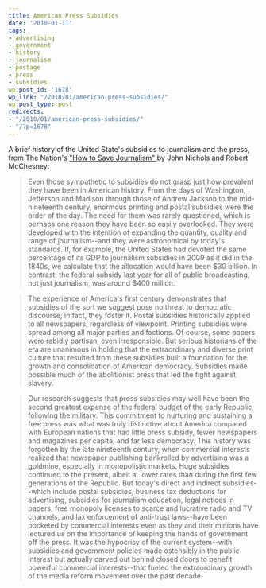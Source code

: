 ```yaml
---
title: American Press Subsidies
date: '2010-01-11'
tags:
- advertising
- government
- history
- journalism
- postage
- press
- subsidies
wp:post_id: '1678'
wp_link: "/2010/01/american-press-subsidies/"
wp:post_type: post
redirects:
- "/2010/01/american-press-subsidies/"
- "/?p=1678"
---
```


A brief history of the United State's subsidies to journalism and the press, from The Nation's ["How to Save Journalism" ](http://www.thenation.com/doc/20100125/nichols_mcchesney/single) by John Nichols and Robert McChesney:

> Even those sympathetic to subsidies do not grasp just how prevalent they have been in American history. From the days of Washington, Jefferson and Madison through those of Andrew Jackson to the mid-nineteenth century, enormous printing and postal subsidies were the order of the day. The need for them was rarely questioned, which is perhaps one reason they have been so easily overlooked. They were developed with the intention of expanding the quantity, quality and range of journalism--and they were astronomical by today's standards. If, for example, the United States had devoted the same percentage of its GDP to journalism subsidies in 2009 as it did in the 1840s, we calculate that the allocation would have been $30 billion. In contrast, the federal subsidy last year for all of public broadcasting, not just journalism, was around $400 million.

>

> The experience of America's first century demonstrates that subsidies of the sort we suggest pose no threat to democratic discourse; in fact, they foster it. Postal subsidies historically applied to all newspapers, regardless of viewpoint. Printing subsidies were spread among all major parties and factions. Of course, some papers were rabidly partisan, even irresponsible. But serious historians of the era are unanimous in holding that the extraordinary and diverse print culture that resulted from these subsidies built a foundation for the growth and consolidation of American democracy. Subsidies made possible much of the abolitionist press that led the fight against slavery.

>

> Our research suggests that press subsidies may well have been the second greatest expense of the federal budget of the early Republic, following the military. This commitment to nurturing and sustaining a free press was what was truly distinctive about America compared with European nations that had little press subsidy, fewer newspapers and magazines per capita, and far less democracy. This history was forgotten by the late nineteenth century, when commercial interests realized that newspaper publishing bankrolled by advertising was a goldmine, especially in monopolistic markets. Huge subsidies continued to the present, albeit at lower rates than during the first few generations of the Republic. But today's direct and indirect subsidies--which include postal subsidies, business tax deductions for advertising, subsidies for journalism education, legal notices in papers, free monopoly licenses to scarce and lucrative radio and TV channels, and lax enforcement of anti-trust laws--have been pocketed by commercial interests even as they and their minions have lectured us on the importance of keeping the hands of government off the press. It was the hypocrisy of the current system--with subsidies and government policies made ostensibly in the public interest but actually carved out behind closed doors to benefit powerful commercial interests--that fueled the extraordinary growth of the media reform movement over the past decade.
